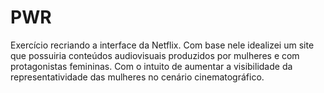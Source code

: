 # PWR
Exercício recriando a interface da Netflix. Com base nele idealizei um site que possuiria conteúdos audiovisuais produzidos por mulheres e com protagonistas femininas. Com o intuito de aumentar a visibilidade da representatividade das mulheres no cenário cinematográfico. 
